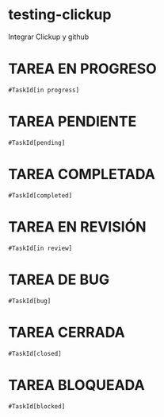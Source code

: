 # testing-clickup
Integrar Clickup y github


# TAREA EN PROGRESO
``#TaskId[in progress]``


# TAREA PENDIENTE
``#TaskId[pending]``

# TAREA COMPLETADA
``#TaskId[completed]``

# TAREA EN REVISIÓN
``#TaskId[in review]``


# TAREA DE BUG
``#TaskId[bug]``

# TAREA CERRADA
``#TaskId[closed]``

# TAREA BLOQUEADA
``#TaskId[blocked]``
